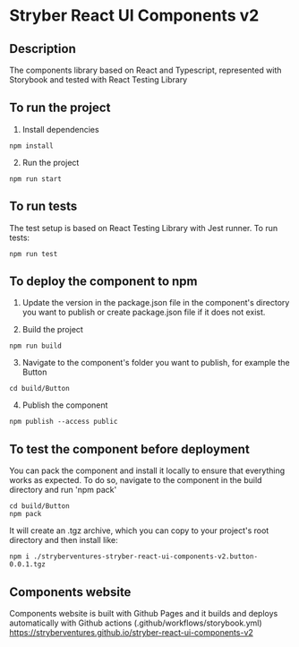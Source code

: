 # Stryber React UI Components v2 #

## Description ##

The components library based on React and Typescript, represented with Storybook and 
tested with React Testing Library

## To run the project ##

1) Install dependencies

```shell script
npm install
```

2) Run the project

```shell script
npm run start
```

## To run tests ##

The test setup is based on React Testing Library with Jest runner. To run tests:
```shell script
npm run test 
```

## To deploy the component to npm ##

1) Update the version in the package.json file in 
the component's directory you want to publish or create package.json
file if it does not exist.


2) Build the project

```shell script
npm run build
```

3) Navigate to the component's folder you want to publish, for example the Button

```shell script
cd build/Button
```

4) Publish the component

```shell script
npm publish --access public
```

## To test the component before deployment ##
You can pack the component and install it locally to ensure that everything works as
expected. To do so, navigate to the component in the build directory
and run 'npm pack'

```shell script
cd build/Button
npm pack
```

It will create an .tgz archive, which you can copy to your project's root directory and 
then install like:

```shell script
npm i ./stryberventures-stryber-react-ui-components-v2.button-0.0.1.tgz
```

## Components website ##

Components website is built with Github Pages and it builds and deploys automatically
with Github actions (.github/workflows/storybook.yml)
https://stryberventures.github.io/stryber-react-ui-components-v2

